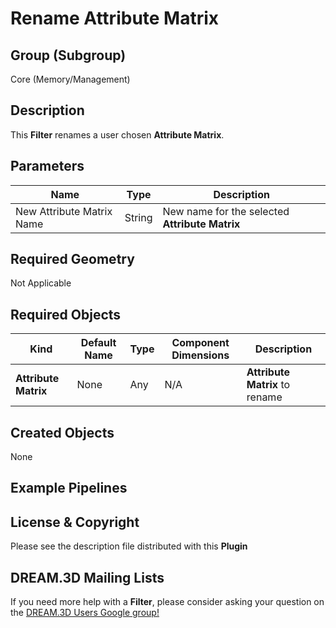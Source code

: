 # Rename Attribute Matrix  #


## Group (Subgroup) ##

Core (Memory/Management)

## Description ##

This **Filter** renames a user chosen **Attribute Matrix**.

## Parameters ##

| Name | Type | Description |
|------|------| ----------- |
| New Attribute Matrix Name | String | New name for the selected **Attribute Matrix** |

## Required Geometry ##

Not Applicable

## Required Objects ##

| Kind | Default Name | Type | Component Dimensions | Description |
|------|--------------|------|----------------------|-------------|
| **Attribute Matrix** | None | Any | N/A | **Attribute Matrix** to rename |

## Created Objects ##

None

## Example Pipelines ##



## License & Copyright ##

Please see the description file distributed with this **Plugin**

## DREAM.3D Mailing Lists ##

If you need more help with a **Filter**, please consider asking your question on the [DREAM.3D Users Google group!](https://groups.google.com/forum/?hl=en#!forum/dream3d-users)


